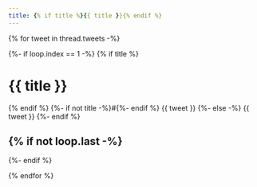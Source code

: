```yaml
---
title: {% if title %}{{ title }}{% endif %}
---
```


{% for tweet in thread.tweets -%}

{%- if loop.index == 1 -%}
{% if title %}
# {{ title }}
{% endif %}
{%- if not title -%}#{%- endif %} {{ tweet }}
{%- else -%}
{{ tweet }}
{%- endif %}

{% if not loop.last -%}
---
{%- endif %}

{% endfor %}
